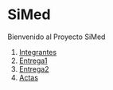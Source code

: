 # SiMed


Bienvenido al Proyecto SiMed


1. [Integrantes](https://github.com/IngSwEspec2030/SiMed/wiki/Presentaci%C3%B3n-Integrantes)
2. [Entrega1](https://github.com/IngSwEspec2030/SiMed/wiki/Entrega1) 
2. [Entrega2](https://github.com/IngSwEspec2030/SiMed/wiki/Entrega2) 
3. [Actas](https://github.com/IngSwEspec2030/SiMed/wiki/Actas)


